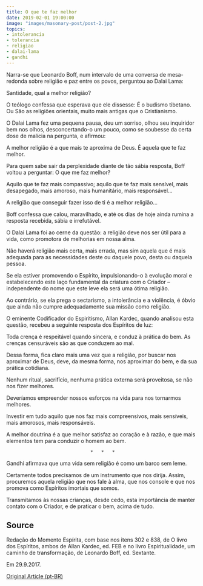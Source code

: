 ```yaml
---
title: O que te faz melhor
date: 2019-02-01 19:00:00
image: "images/masonary-post/post-2.jpg"
topics: 
- intolerancia
- tolerancia
- religiao
- dalai-lama
- gandhi
---
```



Narra-se que Leonardo Boff, num intervalo de uma conversa de mesa-redonda sobre
religião e paz entre os povos, perguntou ao Dalai Lama:

Santidade, qual a melhor religião?

O teólogo confessa que esperava que ele dissesse: É o budismo tibetano. Ou São
as religiões orientais, muito mais antigas que o Cristianismo.

O Dalai Lama fez uma pequena pausa, deu um sorriso, olhou seu inquiridor bem
nos olhos, desconcertando-o um pouco, como se soubesse da certa dose de malícia
na pergunta, e afirmou:

A melhor religião é a que mais te aproxima de Deus. É aquela que te faz melhor.

Para quem sabe sair da perplexidade diante de tão sábia resposta, Boff voltou a
perguntar: O que me faz melhor?

Aquilo que te faz mais compassivo; aquilo que te faz mais sensível, mais
desapegado, mais amoroso, mais humanitário, mais responsável...

A religião que conseguir fazer isso de ti é a melhor religião...

Boff confessa que calou, maravilhado, e até os dias de hoje ainda rumina a
resposta recebida, sábia e irrefutável.

O Dalai Lama foi ao cerne da questão: a religião deve nos ser útil para a vida,
como promotora de melhorias em nossa alma.

Não haverá religião mais certa, mais errada, mas sim aquela que é mais adequada
para as necessidades deste ou daquele povo, desta ou daquela pessoa.

Se ela estiver promovendo o Espírito, impulsionando-o à evolução moral e
estabelecendo este laço fundamental da criatura com o Criador –independente do
nome que este leve ela será uma ótima religião.

Ao contrário, se ela prega o sectarismo, a intolerância e a violência, é óbvio
que ainda não cumpre adequadamente sua missão como religião.

O eminente Codificador do Espiritismo, Allan Kardec, quando analisou esta
questão, recebeu a seguinte resposta dos Espíritos de luz:

Toda crença é respeitável quando sincera, e conduz à prática do bem. As crenças
censuráveis são as que conduzem ao mal.

Dessa forma, fica claro mais uma vez que a religião, por buscar nos aproximar
de Deus, deve, da mesma forma, nos aproximar do bem, e da sua prática
cotidiana.

Nenhum ritual, sacrifício, nenhuma prática externa será proveitosa, se não nos
fizer melhores.

Deveríamos empreender nossos esforços na vida para nos tornarmos melhores.

Investir em tudo aquilo que nos faz mais compreensivos, mais sensíveis, mais
amorosos, mais responsáveis.

A melhor doutrina é a que melhor satisfaz ao coração e à razão, e que mais
elementos tem para conduzir o homem ao bem.

                                   *   *   *

Gandhi afirmava que uma vida sem religião é como um barco sem leme.

Certamente todos precisamos de um instrumento que nos dirija. Assim, procuremos
aquela religião que nos fale à alma, que nos console e que nos promova como
Espíritos imortais que somos.

Transmitamos às nossas crianças, desde cedo, esta importância de manter contato
com o Criador, e de praticar o bem, acima de tudo.

## Source
Redação do Momento Espírita, com base nos itens 302 e 838, de
O livro dos Espíritos, ambos de Allan Kardec, ed. FEB e no livro
Espiritualidade, um caminho de transformação, de Leonardo Boff,
ed. Sextante.

Em 29.9.2017.


[Original Article (pt-BR)](http://www.momento.com.br/pt/ler_texto.php?id=5224)
